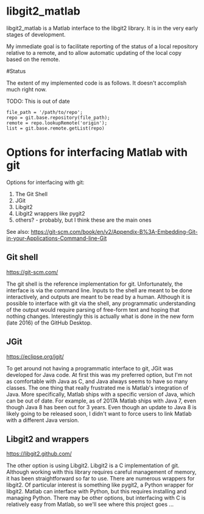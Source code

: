 # libgit2_matlab

libgit2_matlab is a Matlab interface to the libgit2 library. It is in the very early stages of development.

My immediate goal is to facilitate reporting of the status of a local repository relative to a remote, and to allow automatic updating of the local copy based on the remote.

#Status

The extent of my implemented code is as follows. It doesn't accomplish much right now. 

TODO: This is out of date
```
file_path = '/path/to/repo';
repo = git.base.repository(file_path);
remote = repo.lookupRemote('origin');
list = git.base.remote.getList(repo)
```

# Options for interfacing Matlab with git

Options for interfacing with git:
1. The Git Shell
2. JGit
3. Libgit2
4. Libgit2 wrappers like pygit2
5. others? - probably, but I think these are the main ones

See also: https://git-scm.com/book/en/v2/Appendix-B%3A-Embedding-Git-in-your-Applications-Command-line-Git

## Git shell

https://git-scm.com/

The git shell is the reference implementation for git. Unfortunately, the interface is via the command line. Inputs to the shell are meant to be done interactively, and outputs are meant to be read by a human. Although it is possible to interface with git via the shell, any programmatic understanding of the output would require parsing of free-form text and hoping that nothing changes. Interestingly this is actually what is done in the new form (late 2016) of the GitHub Desktop.

## JGit

https://eclipse.org/jgit/

To get around not having a programmatic interface to git, JGit was developed for Java code. At first this was my preferred option, but I'm not as comfortable with Java as C, and Java always seems to have so many classes. The one thing that really frustrated me is Matlab's integration of Java. More specifically, Matlab ships with a specific version of Java, which can be out of date. For example, as of 2017A Matlab ships with Java 7, even though Java 8 has been out for 3 years. Even though an update to Java 8 is likely going to be released soon, I didn't want to force users to link Matlab with a different Java version.

## Libgit2 and wrappers

https://libgit2.github.com/

The other option is using Libgit2. Libgit2 is a C implementation of git. Although working with this library requires careful management of memory, it has been straightforward so far to use. There are numerous wrappers for libgit2. Of particular interest is something like pygit2, a Python wrapper for libgit2. Matlab can interface with Python, but this requires installing and managing Python. There may be other options, but interfacing with C is relatively easy from Matlab, so we'll see where this project goes ...
